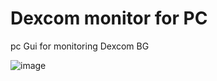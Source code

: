 # Dexcom monitor for PC
pc Gui for monitoring Dexcom BG

![image](https://github.com/FalconEagleTest/Dexcom-Monitor/assets/34710362/7da05601-bf9b-41ac-8efc-8e06ea3de972)
